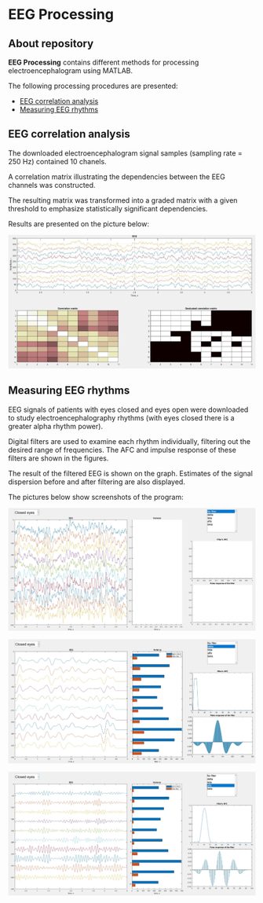 # EEG Processing

## About repository

<p><b>EEG Processing</b> contains different methods for processing electroencephalogram using MATLAB.</p>
<p>The following processing procedures are presented:</p>

 - [EEG сorrelation analysis](#eeg-сorrelation-analysis) 
 - [Measuring EEG rhythms](#measuring-eeg-rhythms)

## EEG сorrelation analysis
<p>The downloaded electroencephalogram signal samples (sampling rate = 250 Hz) contained 10 chanels.</p>
<p>A correlation matrix illustrating the dependencies between the EEG channels was constructed.</p>
<p>The resulting matrix was transformed into a graded matrix with a given threshold to emphasize statistically significant dependencies.</p>
<p>Results are presented on the picture below:</p>

<p><img src="screenshots/screen1.JPG" /></p>

## Measuring EEG rhythms
<p>EEG signals of patients with eyes closed and eyes open were downloaded to study electroencephalography rhythms (with eyes closed there is a greater alpha rhythm power).</p>
<p>Digital filters are used to examine each rhythm individually, filtering out the desired range of frequencies. The AFC and impulse response of these filters are shown in the figures.</p>
<p>The result of the filtered EEG is shown on the graph. Estimates of the signal dispersion before and after filtering are also displayed.</p>
<p>The pictures below show screenshots of the program:</p>

<p><img src="screenshots/screen2.JPG"/> </p>

<p><img src="screenshots/screen3.JPG"/> </p>

<p><img src="screenshots/screen4.JPG"/> </p>
